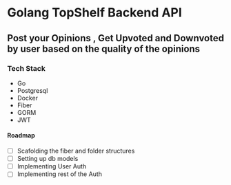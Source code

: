 # Golang TopShelf Backend API

## Post your Opinions , Get Upvoted and Downvoted by user based on the quality of the opinions 

### Tech Stack 

- Go
- Postgresql
- Docker
- Fiber
- GORM
- JWT 

#### Roadmap 

- [ ] Scafolding the fiber and folder structures
- [ ] Setting up db models 
- [ ] Implementing User Auth
- [ ] Implementing rest of the Auth
